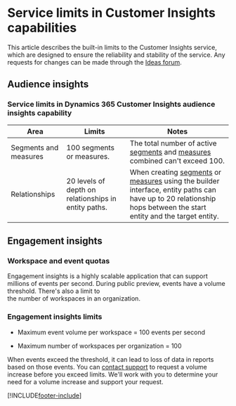 # Service limits in Customer Insights capabilities

This article describes the built-in limits to the Customer Insights service, which are designed to ensure the reliability and stability of the service. Any requests for changes can be made through the [Ideas forum](https://go.microsoft.com/fwlink/?linkid=2074172). 

## Audience insights

### Service limits in Dynamics 365 Customer Insights audience insights capability

| Area  | Limits  | Notes |
|-------------|---------------------------------------------------------------------|---------------------------------------------------------------------|
| Segments and measures | 100 segments or measures. | The total number of active [segments](segments.md) and [measures](measures.md) combined can't exceed 100.  |
| Relationships | 20 levels of depth on relationships in entity paths. | When creating [segments](segments.md) or [measures](measures.md) using the builder interface, entity paths can have up to 20 relationship hops between the start entity and the target entity.  |


## Engagement insights

### Workspace and event quotas

Engagement insights is a highly scalable application that can support millions of events per second. During public preview, events have a volume threshold. There's also a limit to the number of workspaces in an organization.

### Engagement insights limits

- Maximum event volume per workspace  = 100 events per second

- Maximum number of workspaces per organization = 100

When events exceed the threshold, it can lead to loss of data in reports based on those events. You can [contact support](https://go.microsoft.com/fwlink/?linkid=2145734) to request a  volume increase before you exceed limits. We'll work with you to determine your need for a volume increase and support your request.


[!INCLUDE[footer-include](../includes/footer-banner.md)]